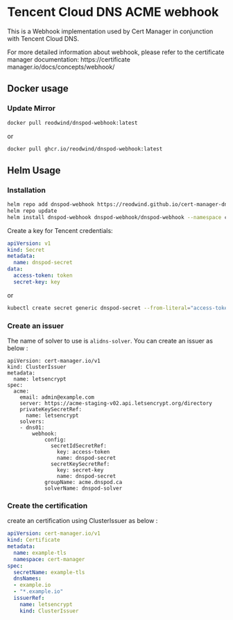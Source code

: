 # Tencent Cloud DNS ACME webhook

This is a Webhook implementation used by Cert Manager in conjunction with Tencent Cloud DNS.

For more detailed information about webhook, please refer to the certificate manager documentation: https://certificate manager.io/docs/concepts/webhook/
## Docker usage
### Update Mirror
``` bash
docker pull reodwind/dnspod-webhook:latest
```
or
``` bash
docker pull ghcr.io/reodwind/dnspod-webhook:latest
```
## Helm Usage
### Installation
``` bash
helm repo add dnspod-webhook https://reodwind.github.io/cert-manager-dnspod-webhook
helm repo update
helm install dnspod-webhook dnspod-webhook/dnspod-webhook --namespace cert-manager
```
Create a key for Tencent credentials:
``` yaml
apiVersion: v1
kind: Secret
metadata:
  name: dnspod-secret
data:
  access-token: token
  secret-key: key
```
or
``` bash
kubectl create secret generic dnspod-secret --from-literal="access-token=yourtoken" --from-literal="secret-key=yoursecretkey"
```
### Create an issuer
The name of solver to use is ```alidns-solver```. You can create an issuer as below :
``` yam
apiVersion: cert-manager.io/v1
kind: ClusterIssuer
metadata:
  name: letsencrypt
spec:
  acme:
    email: admin@example.com
    server: https://acme-staging-v02.api.letsencrypt.org/directory
    privateKeySecretRef:
      name: letsencrypt
    solvers:
    - dns01:
        webhook:
            config:
              secretIdSecretRef:
                key: access-token
                name: dnspod-secret
              secretKeySecretRef:
                key: secret-key
                name: dnspod-secret
            groupName: acme.dnspod.ca
            solverName: dnspod-solver
```
### Create the certification
create an certification using ClusterIssuer as below :
``` yaml
apiVersion: cert-manager.io/v1
kind: Certificate
metadata:
  name: example-tls
  namespace: cert-manager
spec:
  secretName: example-tls
  dnsNames:
  - example.io
  - "*.example.io"
  issuerRef:
    name: letsencrypt
    kind: ClusterIssuer
```